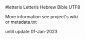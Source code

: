 #letteris
Letteris Hebrew Bible UTF8 <br>

More information see project's wiki <br>
or metadata.txt <br>

until update 01-Jan-2023


